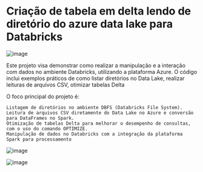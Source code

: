 # Criação de tabela em delta lendo de diretório do azure data lake para Databricks


![image](https://github.com/user-attachments/assets/8ff4898b-2386-464a-9595-7c9278990aaf)

Este projeto visa demonstrar como realizar a manipulação e a interação com dados no ambiente Databricks, utilizando a plataforma Azure. O código inclui exemplos práticos de como listar diretórios no Data Lake, realizar leituras de arquivos CSV, otimizar tabelas Delta

O foco principal do projeto é:

    Listagem de diretórios no ambiente DBFS (Databricks File System).
    Leitura de arquivos CSV diretamente do Data Lake no Azure e conversão para DataFrames no Spark.
    Otimização de tabelas Delta para melhorar o desempenho de consultas, com o uso do comando OPTIMIZE.
    Manipulação de dados no Databricks com a integração da plataforma Spark para processamento

![image](https://github.com/user-attachments/assets/aa4a7606-4270-4643-8a13-fedf42de3068)

![image](https://github.com/user-attachments/assets/701a61ef-86d1-462d-86d1-db120049327d)

